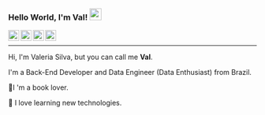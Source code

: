 ### Hello World, I'm Val!  <img src="https://github.com/TheDudeThatCode/TheDudeThatCode/blob/master/Assets/Earth.gif" width="24px">

<a target="_blank" href="https://www.linkedin.com/in/valeria-cristina/">
  <img align="left" alt="LinkdeIN" width="22px" src="https://cdn.jsdelivr.net/npm/simple-icons@v3/icons/linkedin.svg" />
</a>
<a target="_blank" href="https://www.instagram.com/vvalcristina/">
  <img align="left" alt="Instagram" width="22px" src="https://cdn.jsdelivr.net/npm/simple-icons@v3/icons/instagram.svg" />
</a>
<a target="_blank" href="https://www.kaggle.com/vvalsilva">
  <img align="left" alt="Kaggle" width="22px" src= "https://cdn.jsdelivr.net/npm/simple-icons@v3/icons/kaggle.svg"/>
</a>
<a target="_blank" href="mailto:silvvavaleria@gmail.com">
  <img align="left" alt="Gmail" width="22px" src="https://cdn.jsdelivr.net/npm/simple-icons@v3/icons/gmail.svg" />
</a>
</br>

----

Hi, I'm Valeria Silva, but you can call me **Val**.

I'm a Back-End Developer and Data Engineer (Data Enthusiast) from Brazil. 

📕I 'm a book lover.

💫 I love learning new technologies.


